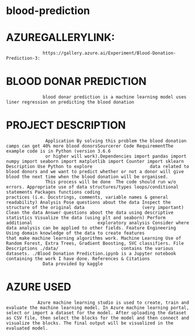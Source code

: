 # blood-prediction

# AZUREGALLERYLINK:
                  https://gallery.azure.ai/Experiment/Blood-Donation-Prediction-3:
                  
 # BLOOD DONAR PREDICTION 
                  
                  blood donar prediction is a machine learning model uses liner regression on predicting the blood donation
                 
# PROJECT DESCRIPTION

                   Application By solving this problem the blood donation camps can get 40% more blood donorsSourcerer Code RequirementThe example code is in Python (version 3.6.6 
                   or higher will work).Dependencies import pandas import numpy import seaborn import matplotlib import Counter import sklearn Description Use Python to explore                      data related to blood donors and we want to predict whether or not a donor will give blood the next time when the blood donation will be organised.
                   This process will be done  The code should run w/o errors. Appropriate use of data structures/types loops/conditional statements Packages functions coding                          practices (i.e. Docstrings, comments, variable names & general readability) Analysis Pose questions about the data Inspect the structure of the original data                      (very important) Clean the data Answer questions about the data using descriptive statistics Visualize the data (using plt and seaborn) Perform additional                         exploratory analysis Consider where data analysis can be applied to other fields. Feature Engineering Using domain knowledge of the data to create features                         that make machine learning algorithms work. Machine Learning Use of Random Forest, Extra Trees, Gradient Boosting, SVC classifiers. File Descriptions ./data/                        contains the various datasets. ./Blood Donation Prediction.ipynb is a Jupyter notebook containing the work I have done. References & Citations
                  Data provided by kaggle 

# AZURE USED
     
                Azure machine learning studio is used to create, train and evaluate the machine learning model. In Azure machine learning portal, select or import a dataset for the model. After uploading the dataset as CSV file, then select the blocks for the model and then connect and visualize the blocks. The final output will be visualized in the evaluated model.
                
                
   
   
   


